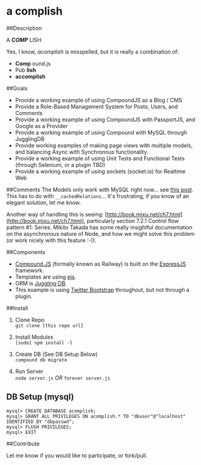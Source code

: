 a complish
=================

##Description  

A ***COMP*** LISH

Yes, I know, *acomplish* is misspelled, but it is really a combination of:

* __Comp__ ound.js
* Pub __lish__
* __accomplish__

##Goals

* Provide a working example of using CompoundJS as a Blog / CMS
* Provide a Role-Based Management System for Posts, Users, and Comments
* Provide a working example of using CompoundJS with PassportJS, and Google as a Provider
* Provide a working example of using Compound with MySQL through JugglingDB
* Provide working examples of making page views with multiple models, and balancing Async
with Synchronous functionality.
* Provide a working example of using Unit Tests and Functional Tests (through Selenium, or a plugin TBD)
* Provide a working example of using sockets (socket.io) for Realtime Web

##Comments
The Models only work with MySQL right now... see [this post](https://groups.google.com/forum/?fromgroups=#!topic/compoundjs/YxcIOKEqM8w).
This has to do with `__cachedRelations`... It's frustrating, if you know of an elegant solution, let me know.

Another way of handling this is seeing: [http://book.mixu.net/ch7.html](http://book.mixu.net/ch7.html), particularly section
7.2.1 Control flow pattern #1: Series. Mikito Takada has some really insightful documentation on the asynchronous nature of
Node, and how we might solve this problem (or work nicely with this feature :-)).

##Components

* [Compound.JS](http://compoundjs.com/) (formally known as Railway) is built on the [ExpressJS](http://expressjs.com/) framework.
* Templates are using [ejs](https://github.com/visionmedia/ejs).
* ORM is [Juggling DB](https://github.com/1602/jugglingdb).
* This example is using [Twitter Bootstrap](http://twitter.github.com/bootstrap/) throughout, but not through a plugin.

##Install

1. Clone Repo  
    `git clone [this repo url]`

2. Install Modules  
    `[sudo] npm install -l`

3. Create DB (See DB Setup Below)  
    `compound db migrate`

4. Run Server  
    `node server.js` *OR* `forever server.js`


DB Setup (mysql)
----------------

	mysql> CREATE DATABASE acomplish;
	mysql> GRANT ALL PRIVILEGES ON acomplish.* TO "dbuser"@"localhost" IDENTIFIED BY "dbpasswd";
	mysql> FLUSH PRIVILEGES; 
	mysql> EXIT  
	  
##Contribute

Let me know if you would like to participate, or fork/pull. 

